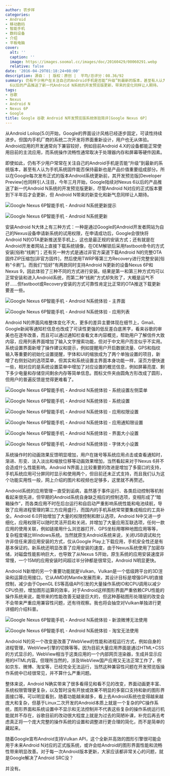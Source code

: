 ```yaml
---
author: 农步祥
categories:
- Android
- 移动数码
- 智能手机
- 数码设备
- 介绍
- 平板电脑
cover:
  alt: ''
  caption: ''
  image: https://images.soomal.cc/images/doc/20160429/00060291.webp
  relative: false
date: '2016-04-29T01:18:24+08:00'
description: 源自： | 版权：原创 |  平均/总评分：08.36/92
summary: 仍有不少用户在关注自己的Android手机是否能“升级”到最新的版本，甚至有人认为手机系统固件能否保持最新也是产品价值重要组成部分，今年三月开始，Google陆续对Nexus
  6以后的产品推送了新一代Android N系统的开发预览版更新，带来的变化同样让人期待。
tags:
- 谷歌
- Nexus
- Android N
- Nexus 6P
- Google
title: Google 谷歌 Android N开发预览版系统体验简评[Google Nexus 6P]
---
```


从Android Loilop[5.0]开始，Google的界面设计风格已经逐步固定，可读性持续进步。但国内手机厂商的系统二次开发将界面重新设计，用户也无从体验。Android应用的开发通常向下兼容较好，例如目前Android 4.X的设备都能正常使用目前的主流应用，而系统操作流畅性通常取决于处理器内存和屏幕等硬件因素。



即使如此，仍有不少用户常常在关注自己的Android手机是否能“升级”到最新的系统版本，甚至有人认为手机系统固件能否保持最新也是产品价值重要组成部分。所以在Google每次发布正式的版本Android系统更新前，其开发预览版[Developer Preview]也同样引人注目，今年三月开始，Google陆续对Nexus 6以后的产品推送了新一代Android N系统的开发预览版更新，尽管Android N对应的正式版本要到下半年后才会更新，但
  Android N带来的新变化和新气息同样让人期待。



![Google Nexus 6P智能手机 - Android N系统更新提示](https://images.soomal.cc/images/doc/20160429/00060278_01.webp)



![Google Nexus 6P智能手机 - Android N系统更新](https://images.soomal.cc/images/doc/20160429/00060279_01.webp)



安装Android N大体上有三种方式：一种是通过Google的Android开发者网站为自己的Nexus设备申请新系统的试用权限，在申请成功后，Google会很快将Android N的OTA更新推送至手机上，这也是最正规的安装方式；还有就是在Android开发者网站上直接下载系统镜像，在OEM解锁后采用fastboot命令的方式安装[俗称“线刷”]；还有另一种方式是通过非官方渠道下载Android N的完整OTA固件ZIP压缩包[非官方固件]，然后使用TWRP等第三方Recovery进行完整安装[俗称“卡刷”]。而我们“恰好”有两款同时支持Android N更新的设备Nexus 6P和Nexus 9，因此体验了三种不同的方式进行安装。结果是第一和第三种方式均可以正常安装和进入Android系统，而第二种“线刷”方式却失败了，大概是运气不好……但fastboot或Recovery安装的方式可靠性肯定比正常的OTA推送下载更新要差一些。



![Google Nexus 6P智能手机 - Android N系统体验 - 主界面](https://images.soomal.cc/images/doc/20160429/00060280_01.webp)



![Google Nexus 6P智能手机 - Android N系统体验 - 应用列表](https://images.soomal.cc/images/doc/20160429/00060281_01.webp)



Android N的界面风格整体变化不大，更多的差异主要体现在细节上，Gmail、Google新闻等通知栏信息也改成了可读性更强的低反差白底黑字，看来谷歌的审美也在逐年改善，而且可以通过通知栏查看文本内容概览，帮助用户了解信件大致内容，应用列表界面增加了输入文字搜索功能，但对于中文用户而言似乎不实用。系统设置界面新增了操作建议和提示，例如提醒用户开启数据流量、GPS和指纹输入等重要的初始化设置提醒，字体和UI的缩放成为了两个单独设置的项目，新增了右侧划动的选项菜单，但其实和系统设置主界面本身功能一样，滚页方便快速一些，相对应的是系统设置菜单中增加了对应设置的概览信息，例如屏幕亮度、剩下多少电量和存储空间剩余内存等简单信息。图标文件夹由圆角方形改成了圆形，但用户的普遍反馈是觉得更难看了。



![Google Nexus 6P智能手机 - Android N系统体验 - 系统设置左侧菜单](https://images.soomal.cc/images/doc/20160429/00060285_01.webp)



![Google Nexus 6P智能手机 - Android N系统体验 - 系统设置](https://images.soomal.cc/images/doc/20160429/00060286_01.webp)



![Google Nexus 6P智能手机 - Android N系统体验 - 应用权限设置](https://images.soomal.cc/images/doc/20160429/00060287_01.webp)



![Google Nexus 6P智能手机 - Android N系统体验 - 应用通知限设置](https://images.soomal.cc/images/doc/20160429/00060288_01.webp)



![Google Nexus 6P智能手机 - Android N系统体验 - 界面大小设置](https://images.soomal.cc/images/doc/20160429/00060289_01.webp)



![Google Nexus 6P智能手机 - Android N系统体验 - 字体大小设置](https://images.soomal.cc/images/doc/20160429/00060290_01.webp)



系统操作时的动画效果反馈明显增加，用户在拨号等系统应用点击或查看通知时，渐进、形变、淡入淡出和缩放位移等动画效果增加，当然看起来对于Nexus 6并不会造成什么性能影响。Android N界面上比较重要的改进是增加了多窗口的支持，手机系统应用可分屏同时显示和使用两个，但目前还未正式支持，而且我们认为这个功能实用性一般，网上介绍的图片和视频也足够多，这里就不再赘述。



Android系统的应用管理一直受到诟病，虽然基于事件运行、各类启动控制等机制看起来很先进，但早期的Android系统自身缺乏相应的控制选项，变相形成了“暗箱操作”，而各类应用不时在后台运行和自启动严重影响系统性能和电池续航，导致了应用进程管理的第三方应用盛行，而国内的手机系统常常要集成相应的工具补全。Android 6.0开始增加了大量的权限控制和默认选项，Android N中又进一步细化，应用权限可以随时灵活开启和关闭，并增加了大量应用互联选项，任何一款应用的使用关联，例如链接用什么浏览器打开、GPS坐标用哪种地图应用等等，复杂程度堪比Windows系统。当然就原生Android系统来说，关闭USB调试和允许非信任来源应用安装的方式，仅从Google Play上下载应用，手机安全性还是有基本保证的。新系统还明显改善了应用安装的速度，由于Nexus系统使用了加密存储，对磁盘性能影响巨大，也导致了从Nexus 5开始，原生系统的应用安装速度非常慢，一个15M的应用安装时间超过半分钟都是很常见，Android N明显更快。



Android N新增的另一个重要功能就是Vulkan，Vulkan是一个低级跨平台的3D渲染和运算应用接口，它从AMD的Mantle发展而来，其设计目标是增强GPU的直接控制，减少由于OpenGL ES等高级API引发的大量操作系统IO和CPU调用以减少CPU负担，增加图形运算的效率，对于Android这样图形界面严重依赖CPU性能的操作系统来说，能带来的性能改善无疑是巨大的，但这种基础图形处理层的改变会不会带来严重应用兼容性问题，还有待观察。我也将会抽空对Vulkan单独进行更详细的介绍科普。



![Google Nexus 6P智能手机 - Android N系统体验 - 新浪微博无法使用](https://images.soomal.cc/images/doc/20160429/00060283_01.webp)



![Google Nexus 6P智能手机 - Android N系统体验 - 淘宝无法使用](https://images.soomal.cc/images/doc/20160429/00060284_01.webp)



Android N的另一个改变是改善了WebView的性能和进程运行方式，例如自身的进程管理，WebView引擎的切换等等。因为目前大量应用界面是通过HTML+CSS的方式显示的，WebView相当于这类应用的一个内部网页渲染器，生成并显示应用的HTML内容。但理所当然的，涉及WebView国产应用又无法正常工作了，例如京东、微博、淘宝等，已经完全无法运行，当然这种兼容性问题在开发预览版操作系统中已经很常见，并不算什么严重问题。



整体来说，Android N确实带来了很多看得见和看不见的改变，界面动画更丰富、系统权限管理更复杂，以及暂时没有开放或效果不明显的多窗口支持和新的图形界面接口等。可以明显看到，随着功能越来越多，看上去Android系统也变得越来越庞大和复杂，但基于Linux二次开发的Android本质上就是一个复杂的PC操作系统，图形界面和系统设置中不显示和无法控制并不代表这些复杂的操作系统运行机能就并不存在，谷歌目前的改动很大程度上就是为过去的简陋补课，补完后再去考虑真正将一个庞大完整的操作系统的设置和调整进行更合理的简化，而不是简单的藏起来。



随着Google宣布Android支持Vulkan API，这个全新并高效的图形引擎很可能会用于未来Android N对应的正式版系统，或许会给Android的图形界面性能和流畅性带来明显改善。对于每一次Android版本更新，大家应该都非常关心的问题，就是Google解决了Android SRC没？



并没有。